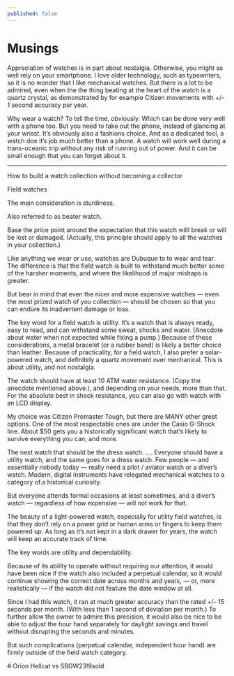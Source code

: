 ```yaml
---
published: false
---
```




# Musings

Appreciation of watches is in part about nostalgia. Otherwise, you might as well rely on your smartphone. I love older technology, such as typewriters, so it is no wonder that I like mechanical watches. But there is a lot to be admired, even when the the thing beating at the heart of the watch is a quartz crystal, as demonstrated by for example Citizen movements with +/- 1 second accuracy per year. 

Why wear a watch? To tell the time, obviously. Which can be done very well with a phone too. But you need to take out the phone, instead of glancing at your wrisst. It’s obviously also a fashions choice. And as a dedicated tool, a watch doe it’s job much better than a phone.
A watch will work well during a trans-oceanic trip without any risk of running out of power. And it can be small enough that you can forget about it.

---

How to build a watch collection without becoming a collector

 

Field watches

The main consideration is sturdiness.

Also referred to as beater watch. 

Base the price point around the expectation that this watch willl break or will be lost or damaged. (Actually, this principle should apply to all the watches in your collection.)

 

Like anything we wear or use, watches are Dubuque to to wear and tear. The difference is that the field watch is built to withstand much better some of the harsher moments, and where the likelihood of major mishaps is greater.

 

But bear in mind that even the nicer and more expensive watches — even the most prized watch of you collection — should be chosen so that you can endure its inadvertent damage or loss.

 

The key word for a field watch is utility. It’s a watch that is always ready, easy to read, and can withstand some sweat, shocks and water. (Anecdote about water when not expected while fixing a pump.) Because of these considerations, a metal bracelet (or a rubber band) is likely a better choice than leather. Because of practicality, for a field watch, I also prefer a solar-powered watch, and definitely a quartz movement over mechanical. This is about utility, and not nostalgia.

 

The watch should have at least 10 ATM water resistance. (Copy the anecdote mentioned above.), and depending on your needs, more than that. For the absolute best in shock resistance, you can also go with watch with an LCD display.

 

My choice was Citizen Promaster Tough, but there are MANY other great options. One of the most respectable ones are under the Casio G-Shock line. About $50 gets you a historically significant watch that’s likely to survive everything you can, and more.

 

The next watch that should be the dress watch. …. Everyone should have a utility watch, and the same goes for a dress watch. Few people — and essentially nobody today — really need a pilot / aviator watch or a diver’s watch. Modern, digital instruments have relegated mechanical watches to a category of.a historical curiosity.

 

But everyone attends formal occasions at least sometimes, and a diver’s watch — regardless of how expensive — will not work for that. 

 

The beauty of a light-powered watch, especially for utility field watches, is that they don’t rely on a power grid or human arms or fingers to keep them powered up. As long as it’s not kept in a dark drawer for years, the watch will keep an accurate track of time.

 

The key words are utility and dependability.

 

Because of its ability to operate without requiring our attention, it would have been nice if the watch also included a perpetual calendar, so it would continue showing the correct date across months and years, — or, more realistically — if the watch did not feature the date window at all. 

 

Since I had this watch, it ran at much greater accuracy than the rated +/- 15 seconds per month. (With less than 1 second of deviation per month.) To further allow the owner to admire this precision, it would also be nice to be able to adjust the hour hand separately for daylight savings and travel without disrupting the seconds and minutes.

 

But such complications (perpetual calendar, independent hour hand) are firmly outside of the field watch category.

 

 

\# Orion Hellcat vs SBGW23!9sold
